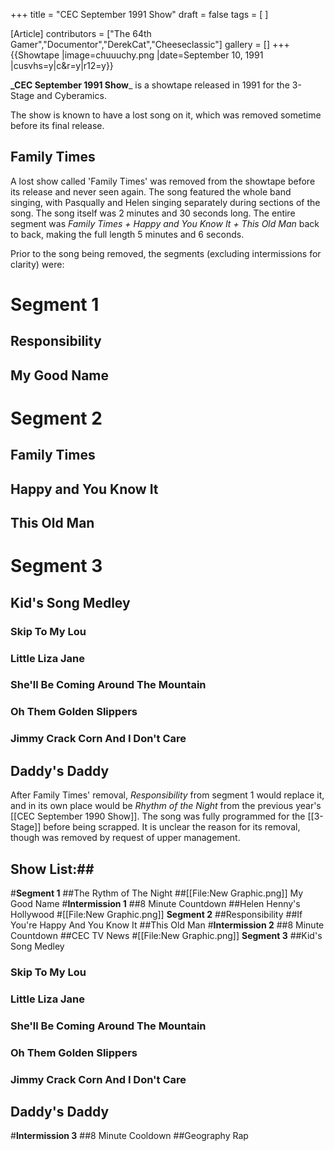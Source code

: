 +++
title = "CEC September 1991 Show"
draft = false
tags = [ ]

[Article]
contributors = ["The 64th Gamer","Documentor","DerekCat","Cheeseclassic"]
gallery = []
+++
{{Showtape
|image=chuuuchy.png
|date=September 10, 1991
|cusvhs=y|c&r=y|r12=y}}

**_CEC September 1991 Show**_ is a showtape released in 1991 for the 3-Stage and Cyberamics.

The show is known to have a lost song on it, which was removed sometime before its final release.

##  Family Times ## 
A lost show called 'Family Times' was removed from the showtape before its release and never seen again. The song featured the whole band singing, with Pasqually and Helen singing separately during sections of the song. The song itself was 2 minutes and 30 seconds long. The entire segment was _Family Times + Happy and You Know It + This Old Man_ back to back, making the full length 5 minutes and 6 seconds.

Prior to the song being removed, the segments (excluding intermissions for clarity) were:

# **Segment 1**
## Responsibility
## My Good Name
# **Segment 2**
## Family Times
## Happy and You Know It
## This Old Man
# **Segment 3**
## Kid's Song Medley
### Skip To My Lou
### Little Liza Jane
### She'll Be Coming Around The Mountain
### Oh Them Golden Slippers
### Jimmy Crack Corn And I Don't Care
## Daddy's Daddy

After Family Times' removal, _Responsibility_ from segment 1 would replace it, and in its own place would be _Rhythm of the Night_ from the previous year's [[CEC September 1990 Show]]. The song was fully programmed for the [[3-Stage]] before being scrapped. It is unclear the reason for its removal, though was removed by request of upper management.

## Show List:## 
#**Segment 1**
##The Rythm of The Night
##[[File:New Graphic.png]] My Good Name
#**Intermission 1**
##8 Minute Countdown
##Helen Henny's Hollywood
#[[File:New Graphic.png]] **Segment 2**
##Responsibility
##If You're Happy And You Know It
##This Old Man
#**Intermission 2**
##8 Minute Countdown
##CEC TV News
#[[File:New Graphic.png]] **Segment 3**
##Kid's Song Medley
### Skip To My Lou
### Little Liza Jane
### She'll Be Coming Around The Mountain
### Oh Them Golden Slippers
### Jimmy Crack Corn And I Don't Care
## Daddy's Daddy
#**Intermission 3**
##8 Minute Cooldown
##Geography Rap